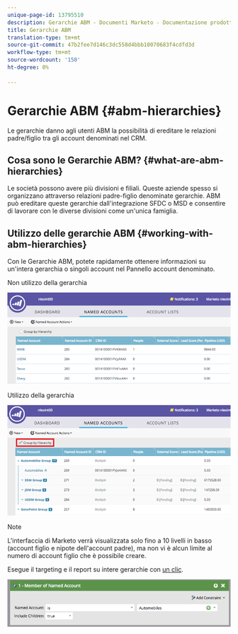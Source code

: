 ```yaml
---
unique-page-id: 13795510
description: Gerarchie ABM - Documenti Marketo - Documentazione prodotto
title: Gerarchie ABM
translation-type: tm+mt
source-git-commit: 47b2fee7d146c3dc558d4bbb10070683f4cdfd3d
workflow-type: tm+mt
source-wordcount: '150'
ht-degree: 0%

---
```



# Gerarchie ABM {#abm-hierarchies}

Le gerarchie danno agli utenti ABM la possibilità di ereditare le relazioni padre/figlio tra gli account denominati nel CRM.

## Cosa sono le Gerarchie ABM? {#what-are-abm-hierarchies}

Le società possono avere più divisioni e filiali. Queste aziende spesso si organizzano attraverso relazioni padre-figlio denominate gerarchie. ABM può ereditare queste gerarchie dall&#39;integrazione SFDC o MSD e consentire di lavorare con le diverse divisioni come un&#39;unica famiglia.

## Utilizzo delle gerarchie ABM {#working-with-abm-hierarchies}

Con le Gerarchie ABM, potete rapidamente ottenere informazioni su un&#39;intera gerarchia o singoli account nel Pannello account denominato.

Non utilizzo della gerarchia

![](assets/before.png)

Utilizzo della gerarchia

![](assets/after.png)

>[!NOTE]
>
>L&#39;interfaccia di Marketo verrà visualizzata solo fino a 10 livelli in basso (account figlio e nipote dell&#39;account padre), ma non vi è alcun limite al numero di account figlio che è possibile creare.

Esegue il targeting e il report su intere gerarchie con [un clic](http://docs.marketo.com/display/DOCS/Account+Filters#AccountFilters-MemberofNamedAccount).

![](assets/member.png)

